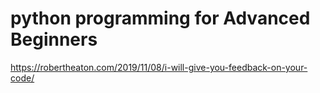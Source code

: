 # python programming for Advanced Beginners
https://robertheaton.com/2019/11/08/i-will-give-you-feedback-on-your-code/
